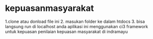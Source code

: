 # kepuasanmasyarakat
1.clone atau donload file ini 
2. masukan folder ke dalam htdocs
3. bisa langsung run di localhost anda 
aplikasi ini menggunakan ci3 framework untuk kepuasan penilaian kepuasan masyarakat di indramayu 
